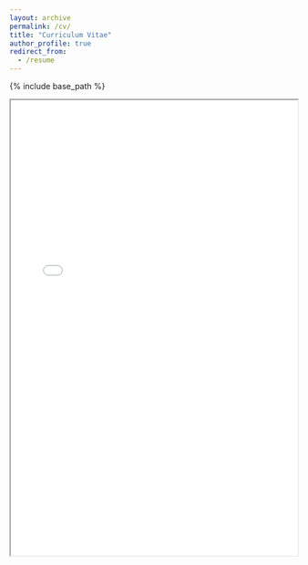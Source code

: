 ```yaml
---
layout: archive
permalink: /cv/
title: "Curriculum Vitae"
author_profile: true
redirect_from:
  - /resume
---
```


{% include base_path %}

<iframe src="/assets/CV-ZhaoyiWang.pdf" width="100%" height="800px">
    This browser does not support PDFs. Please download the PDF to view it: <a href="/assets/CV-zhaoyiwang.pdf">Download PDF</a>.
</iframe>
